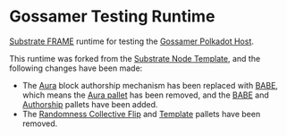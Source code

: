 # Gossamer Testing Runtime

[Substrate FRAME](https://docs.substrate.io/v3/runtime/frame/) runtime for testing the
[Gossamer Polkadot Host](https://github.com/ChainSafe/gossamer).

This runtime was forked from the
[Substrate Node Template](https://github.com/substrate-developer-hub/substrate-node-template), and the following changes
have been made:

- The [Aura](https://docs.substrate.io/v3/getting-started/glossary/#authority-round-aura) block authorship mechanism has
  been replaced with
  [BABE](https://docs.substrate.io/v3/getting-started/glossary/#blind-assignment-of-blockchain-extension-babe), which
  means the [Aura pallet](https://crates.parity.io/pallet_aura/index.html) has been removed, and the
  [BABE](https://crates.parity.io/pallet_babe/index.html) and
  [Authorship](https://crates.parity.io/pallet_authorship/index.html) pallets have been added.
- The [Randomness Collective Flip](https://crates.parity.io/pallet_randomness_collective_flip/index.html) and
  [Template](https://crates.parity.io/pallet_template/index.html) pallets have been removed.
